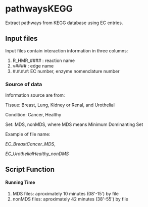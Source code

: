 # pathwaysKEGG
Extract pathways from KEGG database using EC entries. 

## Input files
Input files contain interaction information in three columns: 
1. R_HMR_#### : reaction name
2. v#### : edge name
3. #.#.#.#: EC number, enzyme nomenclature number
### Source of data
Information source are from: 

Tissue: Breast, Lung, Kidney or Renal, and Urothelial

Condition: Cancer, Healthy

Set: MDS, nonMDS, where MDS means Minimum Dominanting Set

Example of file name: 

*EC_BreastCancer_MDS*, 

*EC_UrothelialHealthy_nonDMS*

## Script Function


#### Running Time
1. MDS files: aproximately 10 minutes (08'-15') by file
2. nonMDS files: aproximately 42 minutes (38'-55') by file
